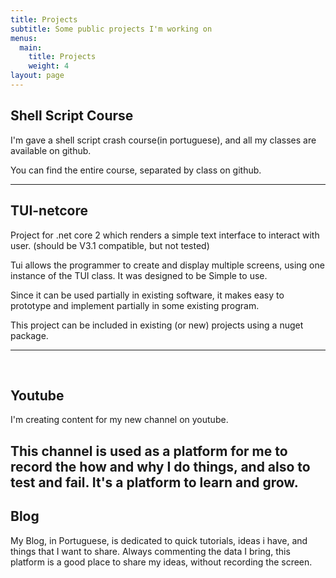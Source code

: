 ```yaml
---
title: Projects
subtitle: Some public projects I'm working on
menus:
  main:
    title: Projects
    weight: 4
layout: page
---
```

## Shell Script Course

I'm gave a shell script crash course(in portuguese), and all my classes are available on github.

You can find the entire course, separated by class on github﻿.

---

## TUI-netcore

Project for .net core 2 which renders a simple text interface to interact with user. (should be V3.1 compatible, but not tested)

Tui allows the programmer to create and display multiple screens, using one instance of the TUI class. It was designed to be Simple to use.

Since it can be used partially in existing software, it makes easy to prototype and implement partially in some existing program.

This project can be included in existing (or new) projects using a nuget package.

---
﻿
## Youtube

I'm creating content for my new channel on youtube.

This channel is used as a platform for me to record the how and why I do things, and also to test and fail. It's a platform to learn and grow.
﻿
---

## Blog

My Blog, in Portuguese, is dedicated to quick tutorials, ideas i have, and things that I want to share. Always commenting the data I bring, this platform is a good place to share my ideas, without recording the screen.
